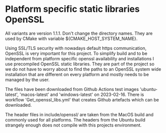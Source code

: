 Platform specific static libraries OpenSSL
==========================================
All variants are version 1.1.1.
Don't change the directory names. They are used by CMake with variable
${CMAKE_HOST_SYSTEM_NAME}.

Using SSL/TLS security with nowadays default https communication, OpenSSL is
very important for this project. To simplify build and to be independent from
platform specific openssl availability and installations I use precompiled
OpenSSL static libraries. They are part of the project so we do not have to
worry about to find the paths to an OpenSSL system wide installation that are
different on every platform and mostly needs to be managed by the user.

The files have been downloaded from Github Actions test images 'ubuntu-latest',
'macos-latest' and 'windows-latest' on 2023-02-16. There is workflow
'Get_openssl_libs.yml' that creates Github artefacts which can be downloaded.

The header files in include/openssl/ are taken from the MacOS build and
commonly used for all platforms. The headers from the Ubuntu build strangely
enough does not compile with this projects environment.
